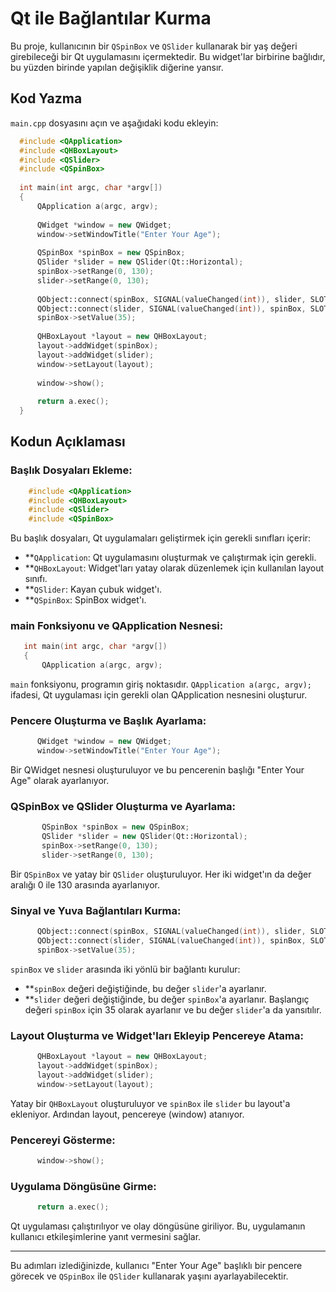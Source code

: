 # Qt ile Bağlantılar Kurma

Bu proje, kullanıcının bir `QSpinBox` ve `QSlider` kullanarak bir yaş değeri girebileceği bir Qt uygulamasını içermektedir. Bu widget'lar birbirine bağlıdır, bu yüzden birinde yapılan değişiklik diğerine yansır.

## Kod Yazma

`main.cpp` dosyasını açın ve aşağıdaki kodu ekleyin:

  ```cpp
    #include <QApplication>
    #include <QHBoxLayout>
    #include <QSlider>
    #include <QSpinBox>
    
    int main(int argc, char *argv[])
    {
        QApplication a(argc, argv);
    
        QWidget *window = new QWidget;
        window->setWindowTitle("Enter Your Age");
    
        QSpinBox *spinBox = new QSpinBox;
        QSlider *slider = new QSlider(Qt::Horizontal);
        spinBox->setRange(0, 130);
        slider->setRange(0, 130);
    
        QObject::connect(spinBox, SIGNAL(valueChanged(int)), slider, SLOT(setValue(int)));
        QObject::connect(slider, SIGNAL(valueChanged(int)), spinBox, SLOT(setValue(int)));
        spinBox->setValue(35);
    
        QHBoxLayout *layout = new QHBoxLayout;
        layout->addWidget(spinBox);
        layout->addWidget(slider);
        window->setLayout(layout);
    
        window->show();
    
        return a.exec();
    }

```
## Kodun Açıklaması
### Başlık Dosyaları Ekleme:
```cpp
    #include <QApplication>
    #include <QHBoxLayout>
    #include <QSlider>
    #include <QSpinBox>
```
Bu başlık dosyaları, Qt uygulamaları geliştirmek için gerekli sınıfları içerir:

- **`QApplication`: Qt uygulamasını oluşturmak ve çalıştırmak için gerekli.
- **`QHBoxLayout`: Widget'ları yatay olarak düzenlemek için kullanılan layout sınıfı.
- **`QSlider`: Kayan çubuk widget'ı.
- **`QSpinBox`: SpinBox widget'ı.

### main Fonksiyonu ve QApplication Nesnesi:
 ```cpp
    int main(int argc, char *argv[])
    {
        QApplication a(argc, argv);
```
`main` fonksiyonu, programın giriş noktasıdır. `QApplication a(argc, argv);` ifadesi, Qt uygulaması için gerekli olan QApplication nesnesini oluşturur.

### Pencere Oluşturma ve Başlık Ayarlama:
  ```cpp
        QWidget *window = new QWidget;
        window->setWindowTitle("Enter Your Age");
```
Bir QWidget nesnesi oluşturuluyor ve bu pencerenin başlığı "Enter Your Age" olarak ayarlanıyor.

### QSpinBox ve QSlider Oluşturma ve Ayarlama:
 ```cpp
        QSpinBox *spinBox = new QSpinBox;
        QSlider *slider = new QSlider(Qt::Horizontal);
        spinBox->setRange(0, 130);
        slider->setRange(0, 130);
```
Bir `QSpinBox` ve yatay bir `QSlider` oluşturuluyor. Her iki widget'ın da değer aralığı 0 ile 130 arasında ayarlanıyor.

### Sinyal ve Yuva Bağlantıları Kurma:

  ```cpp
        QObject::connect(spinBox, SIGNAL(valueChanged(int)), slider, SLOT(setValue(int)));
        QObject::connect(slider, SIGNAL(valueChanged(int)), spinBox, SLOT(setValue(int)));
        spinBox->setValue(35);
```
`spinBox` ve `slider` arasında iki yönlü bir bağlantı kurulur:

- **`spinBox` değeri değiştiğinde, bu değer `slider`'a ayarlanır.
- **`slider` değeri değiştiğinde, bu değer `spinBox`'a ayarlanır.
Başlangıç değeri `spinBox` için 35 olarak ayarlanır ve bu değer `slider`'a da yansıtılır.

### Layout Oluşturma ve Widget'ları Ekleyip Pencereye Atama:

  ```cpp
        QHBoxLayout *layout = new QHBoxLayout;
        layout->addWidget(spinBox);
        layout->addWidget(slider);
        window->setLayout(layout);
```
Yatay bir `QHBoxLayout` oluşturuluyor ve `spinBox` ile `slider` bu layout'a ekleniyor. Ardından layout, pencereye (window) atanıyor.
### Pencereyi Gösterme:

  ```cpp
        window->show();
```
### Uygulama Döngüsüne Girme:

  ```cpp
        return a.exec();
```
Qt uygulaması çalıştırılıyor ve olay döngüsüne giriliyor. Bu, uygulamanın kullanıcı etkileşimlerine yanıt vermesini sağlar.

---
Bu adımları izlediğinizde, kullanıcı "Enter Your Age" başlıklı bir pencere görecek ve `QSpinBox` ile `QSlider` kullanarak yaşını ayarlayabilecektir.
